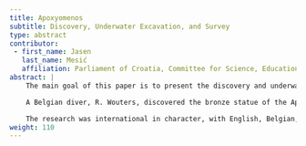 ```yaml
---
title: Apoxyomenos
subtitle: Discovery, Underwater Excavation, and Survey
type: abstract
contributor:
 - first_name: Jasen
   last_name: Mesić
   affiliation: Parliament of Croatia, Committee for Science, Education, and Culture, Zagreb
abstract: |
    The main goal of this paper is to present the discovery and underwater survey of the ancient Apoxyomenos and to explore the mystery of how the statue ended up at the bottom of the sea.

    A Belgian diver, R. Wouters, discovered the bronze statue of the Apoxyomenos by chance while diving in the waters off the island of Mali Lošinj in the Republic of Croatia. The statue was found at a depth of 46 meters on a curved seabed, stuck between two rocks. After very exacting preparations, which incorporated the advice of many experts, the process of excavation began. The statue was brought to the surface with the cooperation of underwater archaeologists and members of the special police. Afterward, the Apoxyomenos was delivered to conservators. A month of research was then conducted at the underwater site where the statue was found.

    The research was international in character, with English, Belgian, and Croatian divers. They were driven by the same goal: to find other discoveries and possibly the underwater shipwreck. Unfortunately, despite detailed investigation with underwater metal detectors and waterpipes, the shipwreck has not been found. Does this mean that we will never find out how the Apoxyomenos ended up on the seabed? To answer this question, we will have to look more deeply into historical, geographic, climatic, and nautical contexts.
weight: 110
---
```

